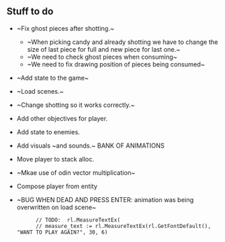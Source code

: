 ## Stuff to do
- ~Fix ghost pieces after shotting.~
    - ~When picking candy and already shotting we have to change the size of last piece for full and new piece for last one.~
    - ~We need to check ghost pieces when consuming~
    - ~We need to fix drawing position of pieces being consumed~

- ~Add state to the game~
- ~Load scenes.~
- ~Change shotting so it works correctly.~
- Add other objectives for player.
- Add state to enemies.
- Add visuals ~and sounds.~ BANK OF ANIMATIONS
- Move player to stack alloc.
- ~Mkae use of odin vector multiplication~
- Compose player from entity
- ~BUG WHEN DEAD AND PRESS ENTER: animation was being overwritten on load scene~

			// TODO:  rl.MeasureTextEx(
			// measure_text := rl.MeasureTextEx(rl.GetFontDefault(), "WANT TO PLAY AGAIN?", 30, 6)
